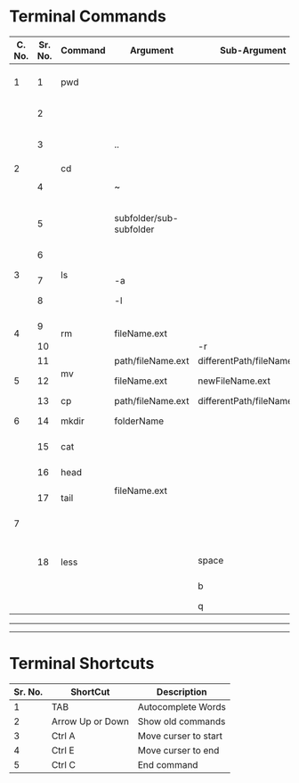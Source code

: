 # Terminal Commands

<table>
  <thead>
    <tr>
      <th>C. No.</th>
      <th>Sr. No.</th>
      <th>Command</th>
      <th>Argument</th>
      <th>Sub-Argument</th>
      <th>Description </th>
    </tr>
  </thead>
  <tbody>
    <tr>
      <td rowspan=1>1</td>
      <td rowspan=1>1</td>
      <td rowspan=1>pwd</td>
      <td rowspan=1></td>
      <td rowspan=1></td>
      <td rowspan=1>Print working directory </td>
    </tr>
    <tr>
      <td rowspan=4>2</td>
      <td rowspan=1>2</td>
      <td rowspan=4>cd</td>
      <td rowspan=1></td>
      <td rowspan=1></td>
      <td rowspan=1>Change directory</td>
    </tr>
    <tr>
      <td rowspan=1>3</td>
      <td rowspan=1>..</td>
      <td rowspan=1></td>
      <td rowspan=1>Move one directory Up</td>
    </tr>
    <tr>
      <td rowspan=1>4</td>
      <td rowspan=1>~</td>
      <td rowspan=1></td>
      <td rowspan=1>User accounts home folder</td>
    </tr>
    <tr>
      <td rowspan=1>5</td>
      <td rowspan=1>subfolder/sub-subfolder</td>
      <td rowspan=1></td>
      <td rowspan=1>Move to a Sub folder</td>
    </tr>
    <tr>
      <td rowspan=3>3</td>
      <td rowspan=1>6</td>
      <td rowspan=3>ls</td>
      <td rowspan=1></td>
      <td rowspan=1></td>
      <td rowspan=1>List file conent of a directory</td>
    </tr>
    <tr>
      <td rowspan=1>7</td>
      <td rowspan=1>-a</td>
      <td rowspan=1></td>
      <td rowspan=1>Hidden files</td>
    </tr>
    <tr>
      <td rowspan=1>8</td>
      <td rowspan=1>-l</td>
      <td rowspan=1></td>
      <td rowspan=1>More structured</td>
    </tr>
    <tr>
      <td rowspan=2>4</td>
      <td rowspan=1>9</td>
      <td rowspan=2>rm</td>
      <td rowspan=2>fileName.ext</td>
      <td rowspan=1></td>
      <td rowspan=1>Remove a file</td>
    </tr>
    <tr>
      <td rowspan=1>10</td>
      <td rowspan=1>-r</td>
      <td rowspan=1>Recursive</td>
    </tr>
    <tr>
      <td rowspan=3>5</td>
      <td rowspan=1>11</td>
      <td rowspan=2>mv</td>
      <td rowspan=1>path/fileName.ext</td>
      <td rowspan=1>differentPath/fileName.ext</td>
      <td rowspan=1>Move files</td>
    </tr>
    <tr>
      <td rowspan=1>12</td>
      <td rowspan=1>fileName.ext</td>
      <td rowspan=1>newFileName.ext</td>
      <td rowspan=1>Rename files</td>
    </tr>
    <tr>
      <td rowspan=1>13</td>
      <td rowspan=1>cp</td>
      <td rowspan=1>path/fileName.ext</td>
      <td rowspan=1>differentPath/fileName.ext</td>
      <td rowspan=1>Copy files</td>
    </tr>
    <tr>
      <td rowspan=1>6</td>
      <td rowspan=1>14</td>
      <td rowspan=1>mkdir</td>
      <td rowspan=1>folderName</td>
      <td rowspan=1></td>
      <td rowspan=1>Create new folder</td>
    </tr>
    <tr>
      <td rowspan=7>7</td>
      <td rowspan=1>15</td>
      <td rowspan=1>cat</td>
      <td rowspan=4>fileName.ext</td>
      <td rowspan=1></td>
      <td rowspan=1>OutPut file in one go</td>
    </tr>
    <tr>
      <td rowspan=1>16</td>
      <td rowspan=1>head</td>
      <td rowspan=1></td>
      <td rowspan=1>OutPut first 10 lines</td>
    </tr>
    <tr>
      <td rowspan=1>17</td>
      <td rowspan=1>tail</td>
      <td rowspan=1></td>
      <td rowspan=1>OutPut last 10 lines</td>
    </tr>   
    <tr>
      <td rowspan=4>18</td>
      <td rowspan=4>less</td>
      <td rowspan=1></td>
      <td rowspan=1>OutPut file page by page</td>
    </tr>
    <tr>
      <td rowspan=1></td>
      <td rowspan=1>space</td>
      <td rowspan=1>One page forward</td>
    </tr>
    <tr>
      <td rowspan=1></td>
      <td rowspan=1>b</td>
      <td rowspan=1>One page backward</td>
    </tr>
    <tr>
      <td rowspan=1></td>
      <td rowspan=1>q</td>
      <td rowspan=1>Quit</td>
    </tr>
  </tbody>
</table>

---

---

# Terminal Shortcuts

| Sr. No. | ShortCut         | Description          |
| ------- | ---------------- | -------------------- |
| 1       | TAB              | Autocomplete Words   |
| 2       | Arrow Up or Down | Show old commands    |
| 3       | Ctrl A           | Move curser to start |
| 4       | Ctrl E           | Move curser to end   |
| 5       | Ctrl C           | End command          |
